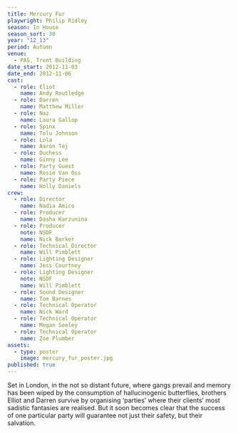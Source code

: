 ```yaml
---
title: Mercury Fur
playwright: Philip Ridley
season: In House
season_sort: 30
year: "12_13"
period: Autumn
venue:
  - PAS, Trent Building
date_start: 2012-11-03
date_end: 2012-11-06
cast:
  - role: Eliot
    name: Andy Routledge
  - role: Darren
    name: Matthew Miller
  - role: Naz
    name: Laura Gallop
  - role: Spinx
    name: Tolu Johnson
  - role: Lola
    name: Aaron Tej
  - role: Duchess
    name: Ginny Lee
  - role: Party Guest
    name: Rosie Van Oss
  - role: Party Piece
    name: Holly Daniels
crew:
  - role: Director
    name: Nadia Amico
  - role: Producer
    name: Dasha Karzunina
  - role: Producer
    note: NSDF
    name: Nick Barker
  - role: Technical Director
    name: Will Pimblett
  - role: Lighting Designer
    name: Jess Courtney
  - role: Lighting Designer
    note: NSDF
    name: Will Pimblett
  - role: Sound Designer
    name: Tom Barnes
  - role: Technical Operator
    name: Nick Ward
  - role: Technical Operator
    name: Megan Seeley
  - role: Technical Operator
    name: Zoe Plumber
assets:
  - type: poster
    image: mercury_fur_poster.jpg
published: true
---
```


Set in London, in the not so distant future, where gangs prevail and memory has been wiped by the consumption of hallucinogenic butterflies, brothers Elliot and Darren survive by organising ‘parties’ where their clients’ most sadistic fantasies are realised. But it soon becomes clear that the success of one particular party will guarantee not just their safety, but their salvation.
